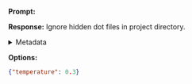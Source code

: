 **Prompt:**



**Response:**
Ignore hidden dot files in project directory.

<details><summary>Metadata</summary>

- Duration: 3747 ms
- Datetime: 2023-10-11T18:53:36.171486
- Model: gpt-3.5-turbo-0613

</details>

**Options:**
```json
{"temperature": 0.3}
```

